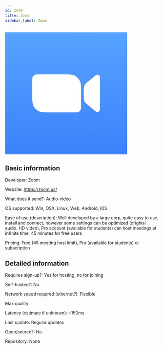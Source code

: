 ```yaml
---
id: zoom
title: Zoom
sidebar_label: Zoom
---
```


![Zoom](/img/zoom-icon.jpg)

## Basic information

Developer: Zoom

Website: https://zoom.us/

What does it send?: Audio-video

OS supported: Win, OSX, Linux, Web, Android, iOS

Ease of use (description): Well developed by a large corp, quite easy to use, install and connect, 
however some settings can be optimized (original audio, HD video), Pro account (available for 
students) can host meetings at infinite time, 45 minutes for free users

Pricing: Free (45 meeting host limit), Pro (available for students) or subscription

## Detailed information

Requires sign-up?: Yes for hosting, no for joining

Self-hosted?: No

Network speed required (ethernet?): Flexible

Max quality:

Latency (estimate if unknown): ~150ms

Last update: Regular updates

Open/source?: No

Repository: None

